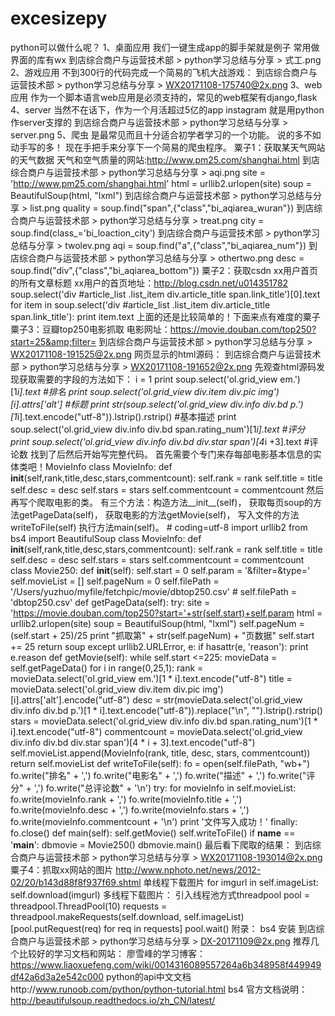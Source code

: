 # excesizepy
python可以做什么呢？  1、桌面应用  我们一键生成app的脚手架就是例子  常用做界面的库有wx  到店综合商户与运营技术部 > python学习总结与分享 > 式工.png  2、游戏应用  不到300行的代码完成一个简易的飞机大战游戏：  到店综合商户与运营技术部 > python学习总结与分享 > WX20171108-175740@2x.png  3、web应用  作为一个脚本语言web应用是必须支持的，常见的web框架有django,flask  4、server  当然不在话下，作为一个月活超过5亿的app instagram 就是用python作server支撑的  到店综合商户与运营技术部 > python学习总结与分享 > server.png  5、爬虫  是最常见而且十分适合初学者学习的一个功能。  说的多不如动手写的多！  现在手把手来分享下一个简易的爬虫程序。  粟子1：获取某天气网站的天气数据  天气和空气质量的网站:http://www.pm25.com/shanghai.html  到店综合商户与运营技术部 > python学习总结与分享 > aqi.png  site = 'http://www.pm25.com/shanghai.html' html = urllib2.urlopen(site) soup = BeautifulSoup(html, "lxml")     到店综合商户与运营技术部 > python学习总结与分享 > list.png  quality = soup.find("span",{"class","bi_aqiarea_wuran"})   到店综合商户与运营技术部 > python学习总结与分享 > treat.png  city = soup.find(class_='bi_loaction_city')   到店综合商户与运营技术部 > python学习总结与分享 > twolev.png  aqi = soup.find("a",{"class","bi_aqiarea_num"})   到店综合商户与运营技术部 > python学习总结与分享 > othertwo.png  desc = soup.find("div",{"class","bi_aqiarea_bottom"}) 粟子2：获取csdn xx用户首页的所有文章标题  xx用户的首页地址：http://blog.csdn.net/u014351782  soup.select('div #article_list .list_item div.article_title span.link_title')[0].text for item in soup.select('div #article_list .list_item div.article_title span.link_title'):     print item.text 上面的还是比较简单的！下面来点有难度的粟子  粟子3：豆瓣top250电影抓取  电影网址：https://movie.douban.com/top250?start=25&amp;filter=  到店综合商户与运营技术部 > python学习总结与分享 > WX20171108-191525@2x.png  网页显示的html源码：  到店综合商户与运营技术部 > python学习总结与分享 > WX20171108-191652@2x.png  先观查html源码发现获取需要的字段的方法如下：  i = 1 print soup.select('ol.grid_view em.')[1*i].text  #排名 print soup.select('ol.grid_view div.item div.pic img')[i].attrs['alt']  #标题 print str(soup.select('ol.grid_view div.info div.bd p.')[1*i].text.encode("utf-8")).lstrip().rstrip()   #基本描述 print soup.select('ol.grid_view div.info div.bd span.rating_num')[1*i].text    #评分 print soup.select('ol.grid_view div.info div.bd div.star span')[4*i +3].text    #评论数 找到了后然后开始写完整代码。  首先需要个专门来存每部电影基本信息的实体类吧！MovieInfo  class MovieInfo:     def __init__(self,rank,title,desc,stars,commentcount):         self.rank = rank         self.title = title         self.desc = desc         self.stars = stars         self.commentcount = commentcount 然后再写个爬取电影的类。  有三个方法：构造方法__init__(self)，  获取每页soup的方法getPageData(self)， 获取电影的方法getMovie(self)， 写入文件的方法writeToFile(self) 执行方法main(self)。  # coding=utf-8 import urllib2 from bs4 import BeautifulSoup  class MovieInfo:     def __init__(self,rank,title,desc,stars,commentcount):         self.rank = rank         self.title = title         self.desc = desc         self.stars = stars         self.commentcount = commentcount  class Movie250:     def __init__(self):         self.start = 0  self.param = '&amp;filter=&amp;type='  self.movieList = []         self.pageNum = 0  self.filePath = '/Users/yuzhuo/myfile/fetchpic/movie/dbtop250.csv'  # self.filePath = 'dbtop250.csv'   def getPageData(self):         try:              site = 'https://movie.douban.com/top250?start='+str(self.start)+self.param             html = urllib2.urlopen(site)             soup = BeautifulSoup(html, "lxml")             self.pageNum = (self.start + 25)/25  print "抓取第" + str(self.pageNum) + "页数据"  self.start += 25  return soup         except urllib2.URLError, e:             if hasattr(e, 'reason'):                 print e.reason     def getMovie(self):          while self.start &lt;=225:             movieData = self.getPageData()             for i in range(0,25,1):                 rank =  movieData.select('ol.grid_view em.')[1 * i].text.encode("utf-8")                 title = movieData.select('ol.grid_view div.item div.pic img')[i].attrs['alt'].encode("utf-8")                 desc = str(movieData.select('ol.grid_view div.info div.bd p.')[1 * i].text.encode("utf-8")).replace("\n", "").lstrip().rstrip()                 stars = movieData.select('ol.grid_view div.info div.bd span.rating_num')[1 * i].text.encode("utf-8")                 commentcount = movieData.select('ol.grid_view div.info div.bd div.star span')[4 * i + 3].text.encode("utf-8")                 self.movieList.append(MovieInfo(rank, title, desc, stars, commentcount))         return self.movieList      def writeToFile(self):         fo = open(self.filePath, "wb+")         fo.write("排名" + ',')         fo.write("电影名" + ',')         fo.write("描述" + ',')         fo.write("评分" + ',')         fo.write("总评论数" + '\n')         try:             for movieInfo in self.movieList:                 fo.write(movieInfo.rank + ',')                 fo.write(movieInfo.title + ',')                 fo.write(movieInfo.desc + ',')                 fo.write(movieInfo.stars + ',')                 fo.write(movieInfo.commentcount + '\n')             print '文件写入成功！'   finally:             fo.close()     def main(self):         self.getMovie()         self.writeToFile()  if __name__ == '__main__':     dbmovie = Movie250()     dbmovie.main() 最后看下爬取的结果：  到店综合商户与运营技术部 > python学习总结与分享 > WX20171108-193014@2x.png    粟子4：抓取xx网站的图片  http://www.nphoto.net/news/2012-02/20/b143d88f8f937f69.shtml  单线程下载图片  for imgurl in self.imageList:     self.download(imgurl) 多线程下载图片：  引入线程池方式threadpool  pool = threadpool.ThreadPool(10) requests = threadpool.makeRequests(self.download, self.imageList) [pool.putRequest(req) for req in requests] pool.wait() 附录：  bs4 安装  到店综合商户与运营技术部 > python学习总结与分享 > DX-20171109@2x.png  推荐几个比较好的学习文档和网站：  廖雪峰的学习博客：https://www.liaoxuefeng.com/wiki/0014316089557264a6b348958f449949df42a6d3a2e542c000  python的api中文文档http://www.runoob.com/python/python-tutorial.html  bs4 官方文档说明：http://beautifulsoup.readthedocs.io/zh_CN/latest/
